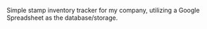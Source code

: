 Simple stamp inventory tracker for my company, utilizing a Google Spreadsheet as the database/storage. 
